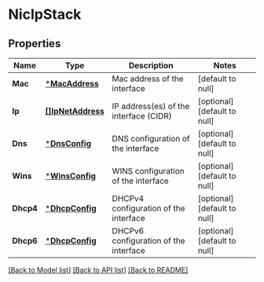 # NicIpStack

## Properties
Name | Type | Description | Notes
------------ | ------------- | ------------- | -------------
**Mac** | [***MacAddress**](MacAddress.md) | Mac address of the interface | [default to null]
**Ip** | [**[]IpNetAddress**](IPNetAddress.md) | IP address(es) of the interface (CIDR) | [optional] [default to null]
**Dns** | [***DnsConfig**](DnsConfig.md) | DNS configuration of the interface | [optional] [default to null]
**Wins** | [***WinsConfig**](WinsConfig.md) | WINS configuration of the interface | [optional] [default to null]
**Dhcp4** | [***DhcpConfig**](DhcpConfig.md) | DHCPv4 configuration of the interface | [optional] [default to null]
**Dhcp6** | [***DhcpConfig**](DhcpConfig.md) | DHCPv6 configuration of the interface | [optional] [default to null]

[[Back to Model list]](README.md#documentation-for-models) [[Back to API list]](README.md#documentation-for-api-endpoints) [[Back to README]](README.md)


